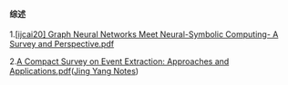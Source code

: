 #### 综述
1.[[ijcai20] Graph Neural Networks Meet Neural-Symbolic Computing- A Survey and Perspective.pdf](https://github.com/ICTKC/MustReadPapers_DPC/files/6682301/ijcai20.Graph.Neural.Networks.Meet.Neural-Symbolic.Computing-.A.Survey.and.Perspective.pdf)

2.[A Compact Survey on Event Extraction: Approaches and Applications.pdf](https://arxiv.org/pdf/2107.02126.pdf)([Jing Yang Notes](https://zhuanlan.zhihu.com/p/571485943))

